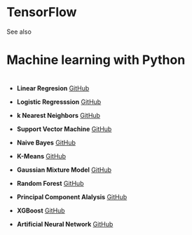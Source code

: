 # TensorFlow


See also 
#  Machine learning with Python <h1>

*   **Linear Regresion**  [GitHub](https://github.com/pythonuzgit/elmurodov_linearregression)
*   **Logistic Regresssion** [GitHub](https://github.com/pythonuzgit/elmurodov_logisticRegression)

*   **k Nearest Neighbors** [GitHub](https://github.com/pythonuzgit/elmurodov_kNearestNeighbors)

*   **Support Vector Machine** [GitHub](https://github.com/pythonuzgit/samuz/blob/master/Support%20Vector%20Machine%20with%20Nonlinear%20kernel.ipynb)

*    **Naive Bayes** [GitHub](https://github.com/pythonuzgit/samuz/blob/master/Naive%20Bayes%20Classification.ipynb)

*   **K-Means** [GitHub](https://github.com/pythonuzgit/samuz/blob/master/K-Means%20Clusters%20with%20ipl.csv.ipynb)

*   **Gaussian Mixture Model** [GitHub](https://github.com/pythonuzgit/elmurodov_GaussianMixtureModel)

*    **Random Forest** [GitHub](https://github.com/pythonuzgit/elmurodov_RandomForest)

*   **Principal Component Alalysis** [GitHub](https://github.com/pythonuzgit/elmurodov_PrincipialComponentAnalysis)

*   **XGBoost** [GitHub](https://github.com/pythonuzgit/elmurodov_XGBoost)

*   **Artificial Neural Network** [GitHub](https://github.com/pythonuzgit/elmurodov_ArtificialNeuralNetworks)


